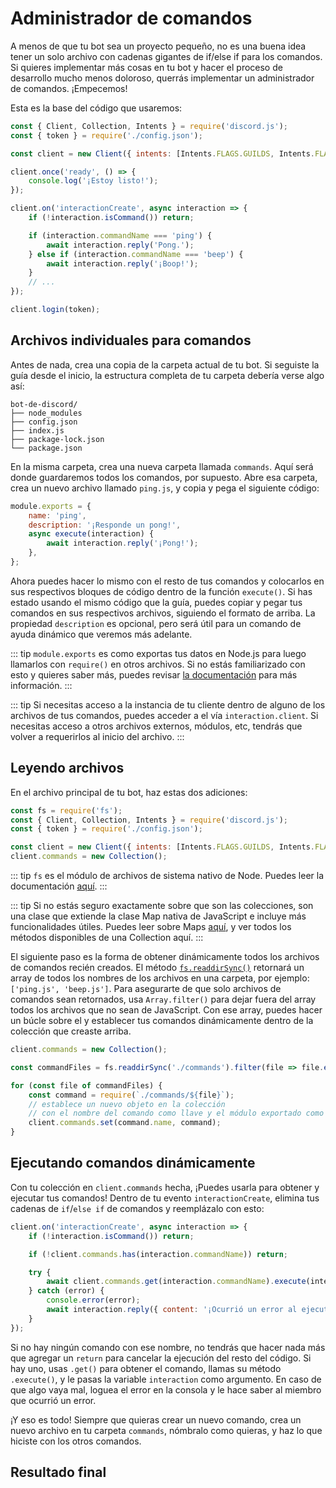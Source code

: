 # Administrador de comandos

A menos de que tu bot sea un proyecto pequeño, no es una buena idea tener un solo archivo con cadenas gigantes de if/else if para los comandos. Si quieres implementar más cosas en tu bot y hacer el proceso de desarrollo mucho menos doloroso, querrás implementar un administrador de comandos. ¡Empecemos!

Esta es la base del código que usaremos:

```js
const { Client, Collection, Intents } = require('discord.js');
const { token } = require('./config.json');

const client = new Client({ intents: [Intents.FLAGS.GUILDS, Intents.FLAGS.GUILD_MESSAGES] });

client.once('ready', () => {
	console.log('¡Estoy listo!');
});

client.on('interactionCreate', async interaction => {
	if (!interaction.isCommand()) return;

	if (interaction.commandName === 'ping') {
		await interaction.reply('Pong.');
	} else if (interaction.commandName === 'beep') {
		await interaction.reply('¡Boop!');
	}
	// ...
});

client.login(token);
```

## Archivos individuales para comandos

Antes de nada, crea una copia de la carpeta actual de tu bot. Si seguiste la guía desde el inicio, la estructura completa de tu carpeta debería verse algo así: 

```:no-line-numbers
bot-de-discord/
├── node_modules
├── config.json
├── index.js
├── package-lock.json
└── package.json
```

En la misma carpeta, crea una nueva carpeta llamada `commands`. Aquí será donde guardaremos todos los comandos, por supuesto. Abre esa carpeta, crea un nuevo archivo llamado `ping.js`, y copia y pega el siguiente código:

```js
module.exports = {
	name: 'ping',
	description: '¡Responde un pong!',
	async execute(interaction) {
		await interaction.reply('¡Pong!');
	},
};
```

Ahora puedes hacer lo mismo con el resto de tus comandos y colocarlos en sus respectivos bloques de código dentro de la función `execute()`. Si has estado usando el mismo código que la guía, puedes copiar y pegar tus comandos en sus respectivos archivos, siguiendo el formato de arriba. La propiedad `description` es opcional, pero será útil para un comando de ayuda dinámico que veremos más adelante.

::: tip
`module.exports` es como exportas tus datos en Node.js para luego llamarlos con `require()` en otros archivos. Si no estás familiarizado con esto y quieres saber más, puedes revisar [la documentación](https://nodejs.org/api/modules.html#modules_module_exports) para más información.
:::

::: tip
Si necesitas acceso a la instancia de tu cliente dentro de alguno de los archivos de tus comandos, puedes acceder a el vía `interaction.client`. Si necesitas acceso a otros archivos externos, módulos, etc, tendrás que volver a requerirlos al inicio del archivo.
:::

## Leyendo archivos

En el archivo principal de tu bot, haz estas dos adiciones:

```js {1,6}
const fs = require('fs');
const { Client, Collection, Intents } = require('discord.js');
const { token } = require('./config.json');

const client = new Client({ intents: [Intents.FLAGS.GUILDS, Intents.FLAGS.GUILD_MESSAGES] });
client.commands = new Collection();
```

::: tip
`fs` es el módulo de archivos de sistema nativo de Node. Puedes leer la documentación [aquí](https://nodejs.org/api/fs.html).
:::

::: tip
Si no estás seguro exactamente sobre que son las colecciones, son una clase que extiende la clase Map nativa de JavaScript e incluye más funcionalidades útiles. Puedes leer sobre Maps [aquí](), y ver todos los métodos disponibles de una Collection <DocsLink section="collection" path="class/Collection">aquí</DocsLink>.
:::

El siguiente paso es la forma de obtener dinámicamente todos los archivos de comandos recién creados. El método [`fs.readdirSync()`](https://nodejs.org/api/fs.html#fs_fs_readdirsync_path_options) retornará un array de todos los nombres de los archivos en una carpeta, por ejemplo: `['ping.js', 'beep.js']`. Para asegurarte de que solo archivos de comandos sean retornados, usa `Array.filter()` para dejar fuera del array todos los archivos que no sean de JavaScript. Con ese array, puedes hacer un búcle sobre el y establecer tus comandos dinámicamente dentro de la colección que creaste arriba.

```js {3,5-10}
client.commands = new Collection();

const commandFiles = fs.readdirSync('./commands').filter(file => file.endsWith('.js'));

for (const file of commandFiles) {
	const command = require(`./commands/${file}`);
	// establece un nuevo objeto en la colección
	// con el nombre del comando como llave y el módulo exportado como valor.
	client.commands.set(command.name, command);
}
```

## Ejecutando comandos dinámicamente

Con tu colección en `client.commands` hecha, ¡Puedes usarla para obtener y ejecutar tus comandos! Dentro de tu evento `interactionCreate`, elimina tus cadenas de `if`/`else if` de comandos y reemplázalo con esto:

```js {6-12}
client.on('interactionCreate', async interaction => {
	if (!interaction.isCommand()) return;

	if (!client.commands.has(interaction.commandName)) return;

	try {
		await client.commands.get(interaction.commandName).execute(interaction);
	} catch (error) {
		console.error(error);
		await interaction.reply({ content: '¡Ocurrió un error al ejecutar este comando!', ephemeral: true });
	}
});
```

Si no hay ningún comando con ese nombre, no tendrás que hacer nada más que agregar un `return` para cancelar la ejecución del resto del código. Si hay uno, usas `.get()` para obtener el comando, llamas su método `.execute()`, y le pasas la variable `interaction` como argumento. En caso de que algo vaya mal, loguea el error en la consola y le hace saber al miembro que ocurrió un error.

¡Y eso es todo! Siempre que quieras crear un nuevo comando, crea un nuevo archivo en tu carpeta `commands`, nómbralo como quieras, y haz lo que hiciste con los otros comandos.

## Resultado final

<ResultingCode path="command-handling/file-setup" />